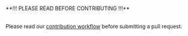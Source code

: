 

<br>
<br>
**!!! PLEASE READ BEFORE CONTRIBUTING !!!**
<br>
<br>

Please read our [contribution workflow][contributing] before submitting a pull request.

[contributing]: https://github.com/coreos/etcd/blob/master/CONTRIBUTING.md#contribution-flow
